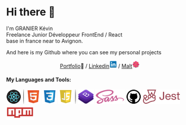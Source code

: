 <h1> Hi there 👋 </h1>
<p>
  I'm  GRANIER Kévin <br/>
  Freelance Junior Développeur FrontEnd / React <br/>
  base in france near to Avignon.
</p>
<p>
  And here is my Github where you can see my personal projects
</p>
<p align="center">
  <a href="https://www.kevin-granier.fr">Portfolio</a>🎨 
  /
  <a href="https://www.linkedin.com/in/kevin-granier-207487221">Linkedin</a><img src="./src/img/logo-linkedin.png" width="20px" height="20px" alt="logo-linkedin"/>
  /
  <a href="https://www.malt.fr/profile/kevingranier">Malt</a><img src="./src/img/logo-malt.png" width="20px" height="20px" alt="logo-malt"/>
</p>
<h4>My Languages and Tools:</h4>
<p>
  <img src="./src/img/react-min.png" width="auto" height="40px" alt="React"/>
  <img src="./src/img/ombre-ouverte.png" width="auto" height="40px" alt="separation"/>
  <span width="1px" height="40px" background="black"></span>
  <img src="./src/img/Html.png" width="auto" height="40px" alt="Html" styles="border: solid 1px black"/>
  <img src="./src/img/Css.png" width="auto" height="40px" alt="Css"/>
  <img src="./src/img/Javascript.png" width="auto" height="40px" alt="Javascript"/>
  <img src="./src/img/ombre-fermer.png" width="auto" height="40px" alt="separation"/>
  <img src="./src/img/bootstrap-min.png" width="auto" height="40px" alt="Bootstrap"/>
  <img src="./src/img/sass-min.png" width="auto" height="40px" alt="Sass"/>
  <img src="./src/img/github-min.png" width="auto" height="40px" alt="Github"/>
  <img src="./src/img/jest-min.png" width="auto" height="40px" alt="Jest"/>
  <img src="./src/img/npm-min.png" width="auto" height="40px" alt="Npm"/>
</p>

<!--
![Anurag's GitHub stats](https://github-readme-stats.vercel.app/api?username=hoop30&hide=stars,prs,issues,contribs&bg_color=30,833ab4,e02147,fcb045&title_color=A6F526&text_color=fff)
![Top Langs](https://github-readme-stats.vercel.app/api/top-langs/?username=hoop30&layout=compact)
-->
